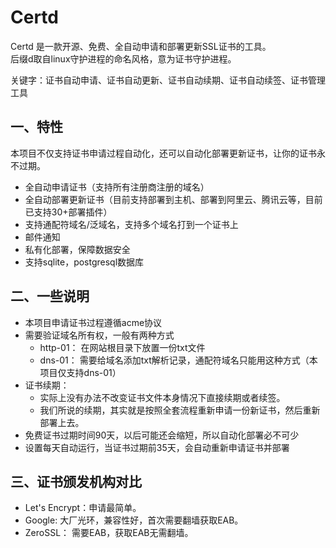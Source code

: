 # Certd

Certd 是一款开源、免费、全自动申请和部署更新SSL证书的工具。       
后缀d取自linux守护进程的命名风格，意为证书守护进程。

关键字：证书自动申请、证书自动更新、证书自动续期、证书自动续签、证书管理工具


## 一、特性
本项目不仅支持证书申请过程自动化，还可以自动化部署更新证书，让你的证书永不过期。

* 全自动申请证书（支持所有注册商注册的域名）
* 全自动部署更新证书（目前支持部署到主机、部署到阿里云、腾讯云等，目前已支持30+部署插件）
* 支持通配符域名/泛域名，支持多个域名打到一个证书上
* 邮件通知
* 私有化部署，保障数据安全
* 支持sqlite，postgresql数据库


## 二、一些说明
* 本项目申请证书过程遵循acme协议
* 需要验证域名所有权，一般有两种方式
    * http-01： 在网站根目录下放置一份txt文件
    * dns-01： 需要给域名添加txt解析记录，通配符域名只能用这种方式（本项目仅支持dns-01）
* 证书续期：
    * 实际上没有办法不改变证书文件本身情况下直接续期或者续签。
    * 我们所说的续期，其实就是按照全套流程重新申请一份新证书，然后重新部署上去。
* 免费证书过期时间90天，以后可能还会缩短，所以自动化部署必不可少
* 设置每天自动运行，当证书过期前35天，会自动重新申请证书并部署

## 三、证书颁发机构对比
* Let's Encrypt：申请最简单。
* Google: 大厂光环，兼容性好，首次需要翻墙获取EAB。
* ZeroSSL： 需要EAB，获取EAB无需翻墙。
